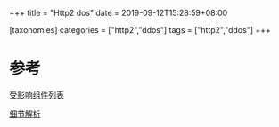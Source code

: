 +++
title = "Http2 dos"
date =  2019-09-12T15:28:59+08:00

[taxonomies]
categories = ["http2","ddos"]
tags = ["http2","ddos"]
+++



# 参考
[受影响组件列表](https://vuls.cert.org/confluence/pages/viewpage.action?pageId=56393752)

[细节解析](https://randywestergren.com/a-closer-look-at-recent-http-2-vulnerabilities-affecting-k8s-and-other-implementations/)

